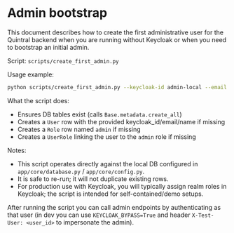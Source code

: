# Admin bootstrap

This document describes how to create the first administrative user for the Quintral backend when you are running without Keycloak or when you need to bootstrap an initial admin.

Script: `scripts/create_first_admin.py`

Usage example:

```bash
python scripts/create_first_admin.py --keycloak-id admin-local --email admin@example.com --first-name Admin --last-name User
```

What the script does:
- Ensures DB tables exist (calls `Base.metadata.create_all`)
- Creates a `User` row with the provided keycloak_id/email/name if missing
- Creates a `Role` row named `admin` if missing
- Creates a `UserRole` linking the user to the `admin` role if missing

Notes:
- This script operates directly against the local DB configured in `app/core/database.py` / `app/core/config.py`.
- It is safe to re-run; it will not duplicate existing rows.
- For production use with Keycloak, you will typically assign realm roles in Keycloak; the script is intended for self-contained/demo setups.

After running the script you can call admin endpoints by authenticating as that user (in dev you can use `KEYCLOAK_BYPASS=True` and header `X-Test-User: <user_id>` to impersonate the admin).